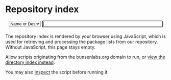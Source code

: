 # Repository index

<div class="info" id="agent-notchrome" style="display:none">
<p>This page has been been verified to be functional only on Firefox >=38
and Chrome/Chromium >= 48 with experimental JS script features
('harmony') enabled. It may work for you or not.</p></div>
<div class="info" id="agent-palemoon" style="display:none">
<p>It looks like you are using the PaleMoon browser – please be
informed that this page will not (yet) run on that browser's JavaScript
engine for its lack of ECMAScript 6 features.</p></div>

<form action="/repoidx.html" method="get" style="text-align:center">
<select id="filter-key" title="Select the package property to filter by" name="k" style="width:20%;display:inline;">
<option value="any">Any metadata field</option>
<option value="depends">Depends</option>
<option value="maintainer">Maintainer</option>
<option value="name-description" selected="selected">Name or Descr</option>
<option value="recommends">Recommneds</option>
<option value="section">Section</option>
<option value="suggests">Suggests</option>
<option value="version">Version</option>
</select>
<input id="filter-value" style="width:75%;display:inline;" type="text" autofocus="true" name="v" minlength="1">
</form>

<div id="bl-repo-index-toc"></div>
<div id="bl-repo-index"></div>
<div style="margin-bottom:20px"></div>

<script type="text/javascript;version=1.7" src="js/bl-repo-index.js"></script>
<script type="text/javascript" src="/js/bl-repo-index.js"></script>
<script type="text/javascript">
// From https://stackoverflow.com/questions/9847580. Why is the web so shitty?
var isOpera = (!!window.opr && !!opr.addons) || !!window.opera || navigator.userAgent.indexOf(' OPR/') >= 0;
var isSafari = Object.prototype.toString.call(window.HTMLElement).indexOf('Constructor') > 0;
var isIE = /*@cc_on!@*/false || !!document.documentMode;
var isEdge = !isIE && !!window.StyleMedia;
var b,ua = window.navigator.userAgent;
if(isOpera || isSafari || isIE || isEdge) document.getElementById("agent-notchrome").style.display = "block";
if(ua.indexOf("PaleMoon")>-1) document.getElementById("agent-palemoon").style.display = "block";
</script>
<noscript>
<div class="warning">
<p>
The repository index is rendered by your browser using JavaScript, which
is used for retrieving and processing the package lists from our
repository. Without JavaScript, this page stays empty.
</p>

<p>
Allow scripts originating from the <span class="semibold">bunsenlabs.org</span> domain to run, or <a
href="/debian">view the directory index instead</a>.
</p>

<p>
You may also <a href="js/bl-repo-index.js">inspect</a> the script before
running it.
</p>
</div>
</noscript>
